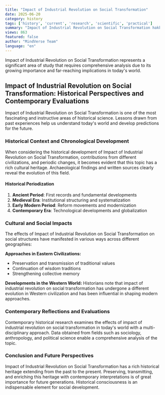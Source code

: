 ```yaml
---
title: "Impact of Industrial Revolution on Social Transformation"
date: 2025-06-20
category: history
tags: ['history', 'current', 'research', 'scientific', 'practical']
summary: "Impact of Industrial Revolution on Social Transformation hakkında kapsamlı bilgiler, bilimsel araştırmalar ve pratik uygulama önerileri."
views: 863
featured: false
author: "MindVerse Team"
language: "en"
---
```


Impact of Industrial Revolution on Social Transformation represents a significant area of study that requires comprehensive analysis due to its growing importance and far-reaching implications in today's world.


## Impact of Industrial Revolution on Social Transformation: Historical Perspectives and Contemporary Evaluations

Impact of Industrial Revolution on Social Transformation is one of the most fascinating and instructive areas of historical science. Lessons drawn from past experiences help us understand today's world and develop predictions for the future.

### Historical Context and Chronological Development

When considering the historical development of Impact of Industrial Revolution on Social Transformation, contributions from different civilizations, and periodic changes, it becomes evident that this topic has a rich cultural heritage. Archaeological findings and written sources clearly reveal the evolution of this field.

#### Historical Periodization
1. **Ancient Period**: First records and fundamental developments
2. **Medieval Era**: Institutional structuring and systematization
3. **Early Modern Period**: Reform movements and modernization
4. **Contemporary Era**: Technological developments and globalization

### Cultural and Social Impacts

The effects of Impact of Industrial Revolution on Social Transformation on social structures have manifested in various ways across different geographies:

**Approaches in Eastern Civilizations:**
- Preservation and transmission of traditional values
- Continuation of wisdom traditions
- Strengthening collective memory

**Developments in the Western World:**
Historians note that impact of industrial revolution on social transformation has undergone a different evolution in Western civilization and has been influential in shaping modern approaches.

### Contemporary Reflections and Evaluations

Contemporary historical research examines the effects of impact of industrial revolution on social transformation in today's world with a multi-disciplinary approach. Data obtained from fields such as sociology, anthropology, and political science enable a comprehensive analysis of the topic.

### Conclusion and Future Perspectives

Impact of Industrial Revolution on Social Transformation has a rich historical heritage extending from the past to the present. Preserving, transmitting, and enriching this heritage with contemporary interpretations is of great importance for future generations. Historical consciousness is an indispensable element for social development.

